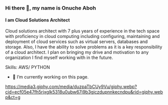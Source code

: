 ### Hi there 👋, my name is Onuche Aboh 
#### I am Cloud Solutions Architect 
Cloud solutions architect with 7 plus years of experience in the tech space with proficiency in cloud computing including configuring, maintaining and deployment of cloud services such as virtual servers, databases and storage. Also, I have the ability to solve problems as it is a key responsibility of a cloud architect. I plan on bringing my drive and motivation to any organization I find myself working with in the future. 

Skills: AWS/ PYTHON 

- 🔭 I’m currently working on this page. 

https://media3.giphy.com/media/duzpaTbCUy9Vu/giphy.webp?cid=ecf05e47fh5rjxglk5318u0ubw67j9b3gjczdupnnkecndpu&rid=giphy.webp&ct=g






